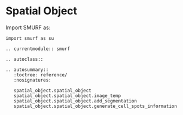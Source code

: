 # Spatial Object

Import SMURF as:

```
import smurf as su
```

```{eval-rst}
.. currentmodule:: smurf
```

```{eval-rst}
.. autoclass::
```

```{eval-rst}
.. autosummary::
   :toctree: reference/
   :nosignatures:

   spatial_object.spatial_object
   spatial_object.spatial_object.image_temp
   spatial_object.spatial_object.add_segmentation
   spatial_object.spatial_object.generate_cell_spots_information
```
